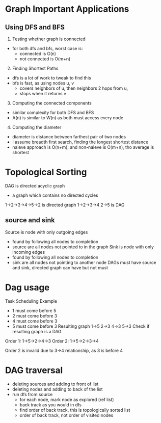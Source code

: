 # Graph Important Applications

## Using DFS and BFS

1. Testing whether graph is connected
- for both dfs and bfs, worst case is:
    - connected is O(n)
    - not connected is O(m+n)
2. Finding Shortest Paths
- dfs is a lot of work to tweak to find this
- bfs is fast, as using nodes u, v
    - covers neighbors of u, then neighbors 2 hops from u,
    - stops when it returns v
3. Computing the connected components
- similar complexity for both DFS and BFS
- A(n) is similar to W(n) as both must access every node

4. Computing the diameter
- diameter is distance between farthest pair of two nodes
- I assume breadth first search, finding the longest shortest distance
- naieve approach is O(n+m), and non-naieve is O(m+n), tho average is shortest

# Topological Sorting
DAG is directed acyclic graph
- a graph which contains no directed cycles

1->2->3->4->5->2 is directed graph
1->2->3->4 2->5 is DAG
## source and sink
Source is node with only outgoing edges
- found by following all nodes to completion
- source are all nodes not pointed to in the graph
Sink is node with only incoming edges
- found by following all nodes to completion
- sink are all nodes not pointing to another node
DAGs must have source and sink, directed graph can have but not must

# Dag usage
Task Scheduling
Example
- 1 must come before 5
- 2 must come before 3
- 4 must come before 3
- 5 must come before 3
Resulting graph
1->5
2->3
4->3
5->3
Check if resulting graph is a DAG

Order 1:
1->5->2->4->3
Order 2:
1->5->2->3->4

Order 2 is invalid due to 3->4 relationship, as 3 is before 4
# DAG traversal
- deleting sources and adding to front of list
- deleting nodes and adding to back of the list
- run dfs from source
    - for each node, mark node as explored (ref list)
    - back track as you would in dfs
    - find order of back track, this is topologically sorted list
    - order of back track, not order of visited nodes
